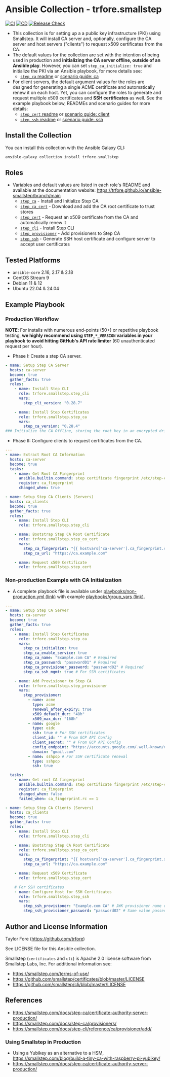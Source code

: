 # Ansible Collection - trfore.smallstep

[![CI](https://github.com/trfore/ansible-smallstep/actions/workflows/ci.yml/badge.svg?branch=main)](https://github.com/trfore/ansible-smallstep/actions/workflows/ci.yml)
[![CD](https://github.com/trfore/ansible-smallstep/actions/workflows/cd.yml/badge.svg)](https://github.com/trfore/ansible-smallstep/actions/workflows/cd.yml)
[![Release Check](https://github.com/trfore/ansible-smallstep/actions/workflows/release-check.yml/badge.svg)](https://github.com/trfore/ansible-smallstep/actions/workflows/release-check.yml)

- This collection is for setting up a a public key infrastructure (PKI) using Smallstep. It will install CA server and, optionally, configure the CA server and host servers ("clients") to request x509 certificates from the CA.
- The default values for the collection are set with the intention of being used in production and **initializing the CA server offline, outside of an Ansible play**. However, you can set `step_ca_initialize: true` and initialize the PKI via an Ansible playbook, for more details see:
  - [`step_ca` readme](https://github.com/trfore/ansible-smallstep/tree/main/roles/step_ca/README.md) or [scenario guide: ca](https://trfore.github.io/ansible-smallstep/branch/main/docsite/guide_ca_nonproduction.html)
- For client servers, the default argument values for the roles are designed for generating a single ACME certificate and automatically renew it on each host. Yet, you can configure the roles to generate and request multiple x509 certificates and **SSH certificates** as well. See the example playbook below, READMEs and scenario guides for more details:
  - [`step_cert` readme](https://github.com/trfore/ansible-smallstep/tree/main/roles/step_cert/README.md) or [scenario guide: client](https://trfore.github.io/ansible-smallstep/branch/main/docsite/guide_client.html)
  - [`step_ssh` readme](https://github.com/trfore/ansible-smallstep/tree/main/roles/step_ssh/README.md) or [scenario guide: ssh](https://trfore.github.io/ansible-smallstep/branch/main/docsite/guide_ssh.html)

## Install the Collection

You can install this collection with the Ansible Galaxy CLI:

```bash
ansible-galaxy collection install trfore.smallstep
```

## Roles

- Variables and default values are listed in each role's README and available at the documentation website: https://trfore.github.io/ansible-smallstep/branch/main
  - [`step_ca`](https://github.com/trfore/ansible-smallstep/tree/main/roles/step_ca) - Install and Initialize Step CA
  - [`step_ca_cert`](https://github.com/trfore/ansible-smallstep/tree/main/roles/step_ca_cert) - Download and add the CA root certificate to trust stores
  - [`step_cert`](https://github.com/trfore/ansible-smallstep/tree/main/roles/step_cert) - Request an x509 certificate from the CA and automatically renew it
  - [`step_cli`](https://github.com/trfore/ansible-smallstep/tree/main/roles/step_cli) - Install Step CLI
  - [`step_provisioner`](https://github.com/trfore/ansible-smallstep/tree/main/roles/step_provisioner) - Add provisioners to Step CA
  - [`step_ssh`](https://github.com/trfore/ansible-smallstep/tree/main/roles/step_ssh) - Generate SSH host certificate and configure server to accept user certificates

## Tested Platforms

- `ansible-core` 2.16, 2.17 & 2.18
- CentOS Stream 9
- Debian 11 & 12
- Ubuntu 22.04 & 24.04

## Example Playbook

### Production Workflow

**NOTE**: For installs with numerous end-points (50+) or repetitive playbook testing, **we highly recommend using `STEP_*_VERSION` variables in your playbook**
**to avoid hitting GitHub's API rate limiter** (60 unauthenticated request per hour).

- Phase I: Create a step CA server.

```yaml
- name: Setup Step CA Server
  hosts: ca-server
  become: true
  gather_facts: true
  roles:
    - name: Install Step CLI
      role: trfore.smallstep.step_cli
      vars:
        step_cli_version: "0.28.7"

    - name: Install Step Certificates
      role: trfore.smallstep.step_ca
      vars:
        step_ca_version: "0.28.4"
### Initialize the CA Offline, storing the root key in an encrypted drive ###
```

- Phase II: Configure clients to request certificates from the CA.

```yaml
---
- name: Extract Root CA Information
  hosts: ca-server
  become: true
  tasks:
    - name: Get Root CA Fingerprint
      ansible.builtin.command: step certificate fingerprint /etc/step-ca/certs/root_ca.crt
      register: ca_fingerprint
      changed_when: true

- name: Setup Step CA Clients (Servers)
  hosts: ca_clients
  become: true
  gather_facts: true
  roles:
    - name: Install Step CLI
      role: trfore.smallstep.step_cli

    - name: Bootstrap Step CA Root Certificate
      role: trfore.smallstep.step_ca_cert
      vars:
        step_ca_fingerprint: "{{ hostvars['ca-server'].ca_fingerprint.stdout }}"
        step_ca_url: "https://ca.example.com"

    - name: Request x509 Certificate
      role: trfore.smallstep.step_cert
```

### Non-production Example with CA Initialization

- A complete playbook file is available under [playbooks/non-production.yml (link)](https://github.com/trfore/ansible-smallstep/blob/main/playbooks/non-production.yml) with example [playbooks/group_vars (link)](https://github.com/trfore/ansible-smallstep/tree/main/playbooks/group_vars).

```yaml
---
- name: Setup Step CA Server
  hosts: ca-server
  become: true
  gather_facts: true
  roles:
    - name: Install Step Certificates
      role: trfore.smallstep.step_ca
      vars:
        step_ca_initialize: true
        step_ca_enable_service: true
        step_ca_name: "Example.com CA" # Required
        step_ca_password: "password01" # Required
        step_ca_provisioner_password: "password02" # Required
        step_ca_ssh_mgmt: true # For SSH certificates

    - name: Add Provisioner to Step CA
      role: trfore.smallstep.step_provisioner
      vars:
        step_provisioner:
          - name: acme
            type: acme
            renewal_after_expiry: true
            x509_default_dur: "48h"
            x509_max_dur: "168h"
          - name: google
            type: oidc
            ssh: true # For SSH certificates
            client_id: "" # From GCP API Config
            client_secret: "" # From GCP API Config
            config_endpoint: "https://accounts.google.com/.well-known/openid-configuration"
            domain: "gmail.com"
          - name: sshpop # For SSH certificate renewal
            type: sshpop
            ssh: true

  tasks:
    - name: Get root CA fingerprint
      ansible.builtin.command: step certificate fingerprint /etc/step-ca/certs/root_ca.crt
      register: ca_fingerprint
      changed_when: false
      failed_when: ca_fingerprint.rc == 1

- name: Setup Step CA Clients (Servers)
  hosts: ca_clients
  become: true
  gather_facts: true
  roles:
    - name: Install Step CLI
      role: trfore.smallstep.step_cli

    - name: Bootstrap Step CA Root Certificate
      role: trfore.smallstep.step_ca_cert
      vars:
        step_ca_fingerprint: "{{ hostvars['ca-server'].ca_fingerprint.stdout }}"
        step_ca_url: "https://ca.example.com"

    - name: Request x509 Certificate
      role: trfore.smallstep.step_cert

    # For SSH certificates
    - name: Configure Host for SSH Certificates
      role: trfore.smallstep.step_ssh
      vars:
        step_ssh_provisioner: "Example.com CA" # JWK provisioner name extracted from 'Example.com CA'
        step_ssh_provisioner_password: "password02" # Same value passed to 'step_provisioner_password', see 'step_ssh' README for details.
```

## Author and License Information

Taylor Fore (https://github.com/trfore)

See LICENSE file for this Ansible collection.

Smallstep (`certificates` and `cli`) is Apache 2.0 license software from Smallstep Labs, Inc. For additional information see:

- https://smallstep.com/terms-of-use/
- https://github.com/smallstep/certificates/blob/master/LICENSE
- https://github.com/smallstep/cli/blob/master/LICENSE

## References

- https://smallstep.com/docs/step-ca/certificate-authority-server-production/
- https://smallstep.com/docs/step-ca/provisioners/
- https://smallstep.com/docs/step-cli/reference/ca/provisioner/add/

### Using Smallstep in Production

- Using a Yubikey as an alternative to a HSM, https://smallstep.com/blog/build-a-tiny-ca-with-raspberry-pi-yubikey/
- https://smallstep.com/docs/step-ca/certificate-authority-server-production/
